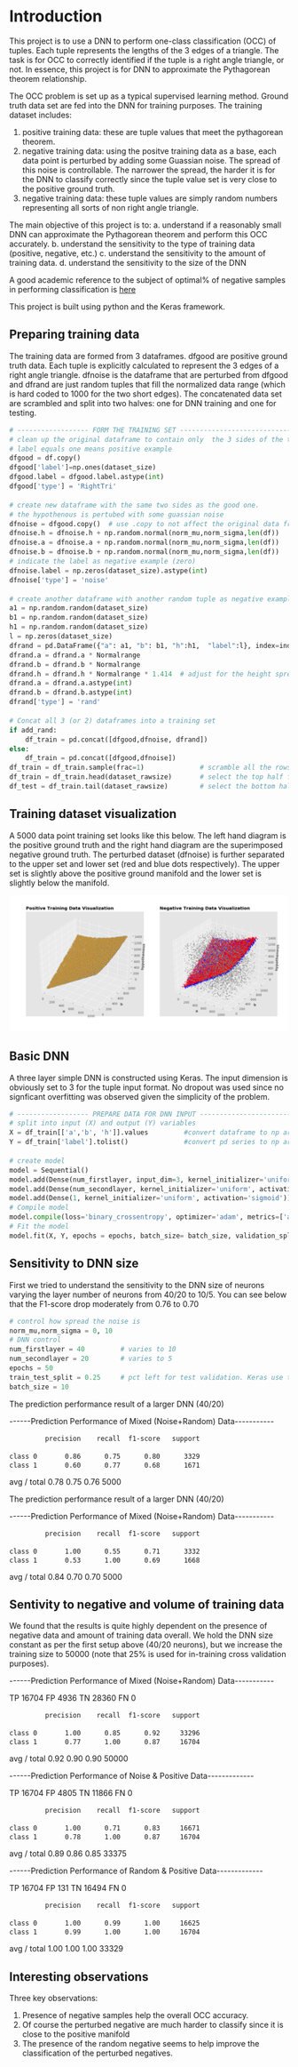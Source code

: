 # Introduction

This project is to use a DNN to perform one-class classification (OCC) of tuples.  Each tuple represents the lengths of the 3 edges of a triangle.  The task is for OCC to correctly identified if the tuple is a right angle triangle, or not. In essence, this project is for DNN to approximate the Pythagorean theorem relationship. 

The OCC problem is set up as a typical supervised learning method.  Ground truth data set are fed into the DNN for training purposes. The training dataset includes:

1.  positive training data: these are tuple values that meet the pythagorean theorem.
2.  negative training data: using the positve training data as a base, each data point is perturbed by adding some Guassian noise.  The spread of this noise is controllable.  The narrower the spread, the harder it is for the DNN to classify correctly since the tuple value set is very close to the positive ground truth. 
3.  negative training data: these tuple values are simply random numbers representing all sorts of non right angle triangle. 

The main objective of this project is to:
a. understand if a reasonably small DNN can approximate the Pythagorean theorem and perform this OCC accurately.
b. understand the sensitivity to the type of training data (positive, negative, etc.)
c. understand the sensitivity to the amount of training data.
d. understand the sensitivity to the size of the DNN 

A good academic reference to the subject of optimal% of negative samples in performing classification is [here](https://www.researchgate.net/publication/229039329_Determining_the_optimal_percent_of_negative_examples_used_in_training_the_multilayer_perceptron_neural_networks)

This project is built using python and the Keras framework. 

## Preparing training data

The training data are formed from 3 dataframes.  dfgood are positive ground truth data. Each tuple is explicitly calculated to represent the 3 edges of a right angle triangle.  dfnoise is the dataframe that are perturbed from dfgood and dfrand are just random tuples that fill the normalized data range (which is hard coded to 1000 for the two short edges). The concatenated data set are scrambled and split into two halves: one for DNN training and one for testing.  

```python
# ------------------ FORM THE TRAINING SET -----------------------------------------
# clean up the original dataframe to contain only  the 3 sides of the triangle
# label equals one means positive example
dfgood = df.copy()
dfgood['label']=np.ones(dataset_size)
dfgood.label = dfgood.label.astype(int)
dfgood['type'] = 'RightTri'

# create new dataframe with the same two sides as the good one. 
# the hypothenous is pertubed with some guassian noise
dfnoise = dfgood.copy()  # use .copy to not affect the original data frame
dfnoise.h = dfnoise.h + np.random.normal(norm_mu,norm_sigma,len(df))
dfnoise.a = dfnoise.a + np.random.normal(norm_mu,norm_sigma,len(df))
dfnoise.b = dfnoise.b + np.random.normal(norm_mu,norm_sigma,len(df))
# indicate the label as negative example (zero)
dfnoise.label = np.zeros(dataset_size).astype(int)
dfnoise['type'] = 'noise'

# create another dataframe with another random tuple as negative example
a1 = np.random.random(dataset_size)
b1 = np.random.random(dataset_size)
h1 = np.random.random(dataset_size)
l = np.zeros(dataset_size)
dfrand = pd.DataFrame({"a": a1, "b": b1, "h":h1,  "label":l}, index=index)
dfrand.a = dfrand.a * Normalrange
dfrand.b = dfrand.b * Normalrange
dfrand.h = dfrand.h * Normalrange * 1.414  # adjust for the height spread
dfrand.a = dfrand.a.astype(int)
dfrand.b = dfrand.b.astype(int)
dfrand['type'] = 'rand'

# Concat all 3 (or 2) dataframes into a training set
if add_rand:
	df_train = pd.concat([dfgood,dfnoise, dfrand])  
else:
	df_train = pd.concat([dfgood,dfnoise])
df_train = df_train.sample(frac=1) 				# scramble all the rows
df_train = df_train.head(dataset_rawsize) 		# select the top half for training
df_test = df_train.tail(dataset_rawsize)  		# select the bottom half for testing

```


## Training dataset visualization

A 5000 data point training set looks like this below. The left hand diagram is the positive ground truth and the right hand diagram are the superimposed negative ground truth.  The perturbed dataset (dfnoise) is further separated to the upper set and lower set (red and blue dots respectively).  The upper set is slightly above the positive ground manifold and the lower set is slightly below the manifold. 

![image of 5000 points training set](https://github.com/dennylslee/Pythagorean-classification-DNN/blob/master/5000TrainingSetVis.png)

## Basic DNN 

A three layer simple DNN is constructed using Keras. The input dimension is obviously set to 3 for the tuple input format.  No dropout was used since no signficant overfitting was observed given the simplicity of the problem.


```python
# ------------------ PREPARE DATA FOR DNN INPUT -----------------------------------------
# split into input (X) and output (Y) variables
X = df_train[['a','b', 'h']].values 		#convert dataframe to np array for Keras
Y = df_train['label'].tolist() 				#convert pd series to np array for Keras

# create model
model = Sequential()
model.add(Dense(num_firstlayer, input_dim=3, kernel_initializer='uniform', activation='relu'))
model.add(Dense(num_secondlayer, kernel_initializer='uniform', activation='relu'))
model.add(Dense(1, kernel_initializer='uniform', activation='sigmoid'))
# Compile model
model.compile(loss='binary_crossentropy', optimizer='adam', metrics=['accuracy'])
# Fit the model
model.fit(X, Y, epochs = epochs, batch_size= batch_size, validation_split = train_test_split, verbose=2)

```

## Sensitivity to DNN size 

First we tried to understand the sensitivity to the DNN size of neurons varying the layer number of neurons from 40/20 to 10/5.  You can see below that the F1-score drop moderately from 0.76 to 0.70

```python
# control how spread the noise is
norm_mu,norm_sigma = 0, 10
# DNN control 
num_firstlayer = 40 		# varies to 10
num_secondlayer = 20		# varies to 5
epochs = 50
train_test_split = 0.25		# pct left for test validation. Keras use the latter port of dataset
batch_size = 10
```

The prediction performance result of a larger DNN (40/20)

------Prediction Performance of Mixed (Noise+Random) Data----------- 

             precision    recall  f1-score   support

    class 0       0.86      0.75      0.80      3329
    class 1       0.60      0.77      0.68      1671

avg / total       0.78      0.75      0.76      5000

The prediction performance result of a larger DNN (40/20)

------Prediction Performance of Mixed (Noise+Random) Data----------- 



             precision    recall  f1-score   support

    class 0       1.00      0.55      0.71      3332
    class 1       0.53      1.00      0.69      1668

avg / total       0.84      0.70      0.70      5000

## Sentivity to negative and volume of training data 

We found that the results is quite highly dependent on the presence of negative data and amount of training data overall.  We hold the DNN size constant as per the first setup above (40/20 neurons), but we increase the training size to 50000 (note that 25% is used for in-training cross validation purposes).

------Prediction Performance of Mixed (Noise+Random) Data----------- 

TP 16704 FP 4936 TN 28360 FN 0 

             precision    recall  f1-score   support

    class 0       1.00      0.85      0.92     33296
    class 1       0.77      1.00      0.87     16704

avg / total       0.92      0.90      0.90     50000

------Prediction Performance of Noise & Positive Data------------- 

TP 16704 FP 4805 TN 11866 FN 0 

             precision    recall  f1-score   support

    class 0       1.00      0.71      0.83     16671
    class 1       0.78      1.00      0.87     16704

avg / total       0.89      0.86      0.85     33375

------Prediction Performance of Random & Positive Data------------- 

TP 16704 FP 131 TN 16494 FN 0 

             precision    recall  f1-score   support

    class 0       1.00      0.99      1.00     16625
    class 1       0.99      1.00      1.00     16704

avg / total       1.00      1.00      1.00     33329


## Interesting observations

Three key observations:
1. Presence of negative samples help the overall OCC accuracy.
2. Of course the perturbed negative are much harder to classify since it is close to the positive manifold
3. The presence of the random negative seems to help improve the classification of the perturbed negatives.